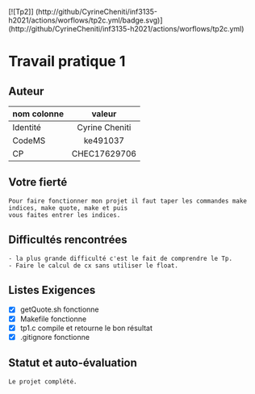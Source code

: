 [![Tp2]]
(http://github/CyrineCheniti/inf3135-h2021/actions/worflows/tp2c.yml/badge.svg)]
(http://github/CyrineCheniti/inf3135-h2021/actions/worflows/tp2c.yml)   
# Travail pratique 1

   ## Auteur

   | nom colonne  | valeur |
   | ------------- |:-------------:|
   | Identité      | Cyrine Cheniti     |
   | CodeMS      | ke491037     | 
   | CP      | CHEC17629706     |

   ## Votre fierté
   ```
   Pour faire fonctionner mon projet il faut taper les commandes make indices, make quote, make et puis 
   vous faites entrer les indices.  
   ```

   ## Difficultés rencontrées
   
   ```
   - la plus grande difficulté c'est le fait de comprendre le Tp.
   - Faire le calcul de cx sans utiliser le float.
   ```

   ## Listes Exigences
   
   - [x] getQuote.sh fonctionne 
   - [x] Makefile fonctionne
   - [x] tp1.c compile et retourne le bon résultat 
   - [x] .gitignore fonctionne

   ## Statut et auto-évaluation

   ```
   Le projet complété.
   ```
